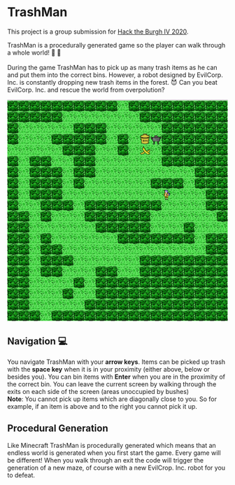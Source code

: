 # TrashMan
This project is a group submission for [Hack the Burgh IV 2020](https://my.2020.hacktheburgh.com/).

TrashMan is a procedurally generated game so the player can walk through a whole world!  :deciduous_tree:  :construction_worker: <br><br>
During the game TrashMan has to pick up as many trash items as he can and put them into the correct bins. 
However, a robot designed by EvilCorp. Inc. is constantly dropping new trash items in the forest. :smiling_imp:
Can you beat EvilCorp. Inc. and rescue the world from overpolution? 

![Game Preview](/image/gallery3.png)

## Navigation :computer:
You navigate TrashMan with your **arrow keys**. Items can be picked up trash with the **space key** when it is in your proximity 
(either above, below or besides you). You can bin items with **Enter** when you are in the proximity of the correct bin. 
You can leave the current screen by walking through the exits on each side of the screen (areas unoccupied by bushes) <br>
**Note**: You cannot pick up items which are diagonally close to you. So for example, if an item is above and to the right you cannot pick it up.

## Procedural Generation
Like Minecraft TrashMan is procedurally generated which means that an endless world is generated when you first start the game. 
Every game will be different! When you walk through an exit the code will trigger the generation of a new maze, of course with a new EvilCrop. Inc. robot
for you to defeat.
